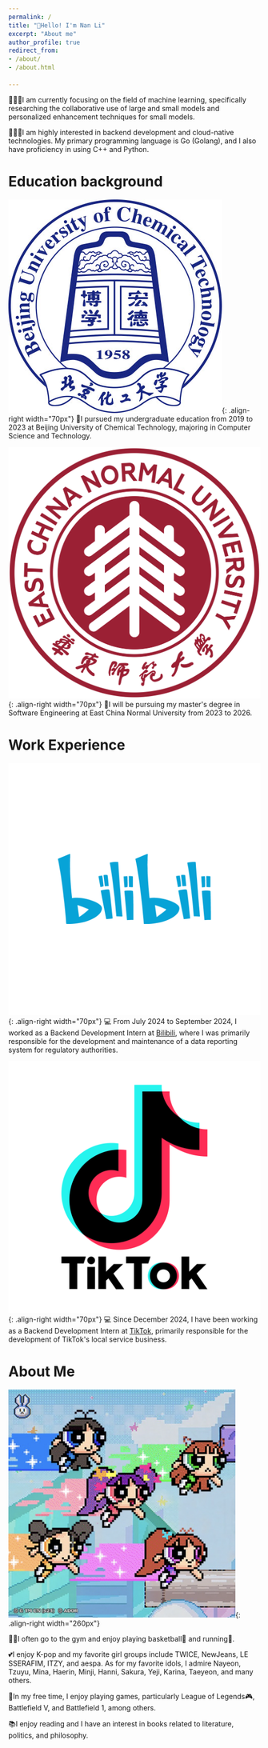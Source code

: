 ```yaml
---
permalink: /
title: "👋Hello! I'm Nan Li"
excerpt: "About me"
author_profile: true
redirect_from:
- /about/
- /about.html

---
```


👨🏻‍💻I am currently focusing on the field of machine learning, specifically researching the collaborative use of large and small models and personalized enhancement techniques for small models.

👨🏻‍💻I am highly interested in backend development and cloud-native technologies. My primary programming language is Go (Golang), and I also have proficiency in using C++ and Python.

Education background
======

![buct](/images/buct.jpeg){: .align-right width="70px"}
🏫I pursued my undergraduate education from 2019 to 2023 at Beijing University of Chemical Technology, majoring in Computer Science and Technology.

![ecnu](/images/ecnu.png){: .align-right width="70px"}
🏫I will be pursuing my master's degree in Software Engineering at East China Normal University from 2023 to 2026.


Work Experience
======

![Bilibili](/images/bilibili-logo.png){: .align-right width="70px"}
💻 From July 2024 to September 2024, I worked as a Backend Development Intern at [Bilibili](https://www.bilibili.com), where I was primarily responsible for the development and maintenance of a data reporting system for regulatory authorities.

![TikTok](/images/tiktok-logo.png){: .align-right width="70px"}
💻 Since December 2024, I have been working as a Backend Development Intern at [TikTok](https://www.tiktok.com), primarily responsible for the development of TikTok's local service business.



About Me
======

![NewJeans](/images/SuperShy.png){: .align-right width="260px"}


💪🏽I often go to the gym and enjoy playing basketball🏀 and running🏃.

💕I enjoy K-pop and my favorite girl groups include TWICE, NewJeans, LE SSERAFIM, ITZY, and aespa. As for my favorite idols, I admire Nayeon, Tzuyu, Mina, Haerin, Minji, Hanni, Sakura, Yeji, Karina, Taeyeon, and many others.

👾In my free time, I enjoy playing games, particularly League of Legends🎮, Battlefield V, and Battlefield 1, among others.

📚I enjoy reading and I have an interest in books related to literature, politics, and philosophy.